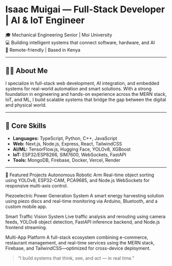 # Isaac Muigai — Full-Stack Developer | AI & IoT Engineer

🎓 Mechanical Engineering Senior | Moi University  
💻 Building intelligent systems that connect software, hardware, and AI  
📍 Remote-friendly | Based in Kenya

---

## 👨‍💻 About Me

I specialize in full-stack web development, AI integration, and embedded systems for real-world automation and smart solutions. With a strong foundation in engineering and hands-on experience across the MERN stack, IoT, and ML, I build scalable systems that bridge the gap between the digital and physical world.

---

## 🔧 Core Skills

- **Languages:** TypeScript, Python, C++, JavaScript  
- **Web:** Next.js, Node.js, Express, React, TailwindCSS  
- **AI/ML:** TensorFlow.js, Hugging Face, YOLOv8, XGBoost  
- **IoT:** ESP32/ESP8266, SIM7600, WebSockets, FastAPI  
- **Tools:** MongoDB, Firebase, Docker, Vercel, Render

---

🚀 Featured Projects
Autonomous Robotic Arm
Real-time object sorting using YOLOv8, ESP32-CAM, PCA9685, and Node.js WebSockets for responsive multi-axis control.

Piezoelectric Power Generation System
A smart energy harvesting solution using piezo discs and real-time monitoring via Arduino, Bluetooth, and a custom mobile app.

Smart Traffic Vision System
Live traffic analysis and rerouting using camera feeds, YOLOv8 object detection, FastAPI inference backend, and Node.js frontend streaming.

Multi-App Platform
A full-stack ecosystem combining e-commerce, restaurant management, and real-time services using the MERN stack, Firebase, and TailwindCSS—optimized for cross-device deployment.

> “I build systems that think, see, and act — in real time.”
